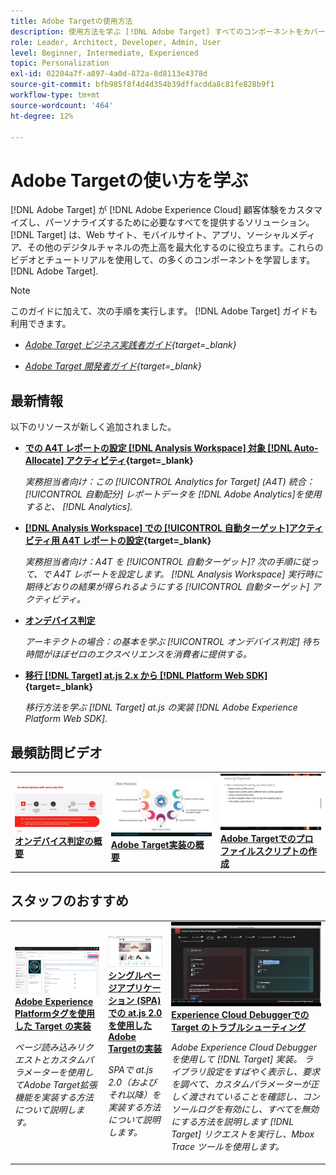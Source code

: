 ```yaml
---
title: Adobe Targetの使用方法
description: 使用方法を学ぶ [!DNL Adobe Target] すべてのコンポーネントをカバーするこのチュートリアルとビデオのコレクションが用意されています。
role: Leader, Architect, Developer, Admin, User
level: Beginner, Intermediate, Experienced
topic: Personalization
exl-id: 02204a7f-a897-4a0d-872a-8d8113e4378d
source-git-commit: bfb985f8f4d4d354b39dffacdda8c81fe828b9f1
workflow-type: tm+mt
source-wordcount: '464'
ht-degree: 12%

---
```


# Adobe Targetの使い方を学ぶ

[!DNL Adobe Target] が [!DNL Adobe Experience Cloud] 顧客体験をカスタマイズし、パーソナライズするために必要なすべてを提供するソリューション。 [!DNL Target] は、Web サイト、モバイルサイト、アプリ、ソーシャルメディア、その他のデジタルチャネルの売上高を最大化するのに役立ちます。これらのビデオとチュートリアルを使用して、の多くのコンポーネントを学習します。 [!DNL Adobe Target].

>[!NOTE]
>
>このガイドに加えて、次の手順を実行します。 [!DNL Adobe Target] ガイドも利用できます。
>
>* *[Adobe Target ビジネス実践者ガイド](https://experienceleague.adobe.com/docs/target/using/target-home.html?lang=ja){target=_blank}*
>
>* *[Adobe Target 開発者ガイド](https://experienceleague.adobe.com/docs/target-dev/developer/overview.html){target=_blank}*


## 最新情報

以下のリソースが新しく追加されました。

* **[での A4T レポートの設定 [!DNL Analysis Workspace] 対象 [!DNL Auto-Allocate] アクティビティ](integrations/set-up-a4t-reports-in-analysis-workspace-for-auto-allocate-activities.md){target=_blank}**

   *実務担当者向け：この [!UICONTROL Analytics for Target] (A4T) 統合： [!UICONTROL 自動配分] レポートデータを [!DNL Adobe Analytics]を使用すると、 [!DNL Analytics].*


* **[ [!DNL Analysis Workspace]  での [!UICONTROL 自動ターゲット]アクティビティ用 A4T レポートの設定](integrations/set-up-a4t-reports-in-analysis-workspace-for-auto-target-activities.md){target=_blank}**

   *実務担当者向け：A4T を [!UICONTROL 自動ターゲット]? 次の手順に従って、で A4T レポートを設定します。 [!DNL Analysis Workspace] 実行時に期待どおりの結果が得られるようにする [!UICONTROL 自動ターゲット] アクティビティ。*

* **[オンデバイス判定](implementation/on-device-decisioning-overview.md)**

   *アーキテクトの場合：の基本を学ぶ [!UICONTROL オンデバイス判定] 待ち時間がほぼゼロのエクスペリエンスを消費者に提供する。*

* **[移行 [!DNL Target] at.js 2.x から [!DNL Platform Web SDK]](https://experienceleague.adobe.com/docs/platform-learn/migrate-target-to-websdk/introduction.html?lang=ja){target=_blank}**

   *移行方法を学ぶ [!DNL Target] at.js の実装 [!DNL Adobe Experience Platform Web SDK].*

## 最頻訪問ビデオ

<table>
<tr>
  <td>
    <a href="https://experienceleague.adobe.com/docs/target-dev/developer/server-side/on-device-decisioning/overview.html"> 
      <img alt="オンデバイス判定の概要" src="./assets/329032.png"/>
    </a>
    <div>
      <a href="https://experienceleague.adobe.com/docs/target-dev/developer/server-side/on-device-decisioning/overview.html">
    <strong>オンデバイス判定の概要</strong>
    </a>
    </div>
    <!--- <p>
    <em>Learn how to implement the Adobe Target extension with a page load request and custom parameters.</em>
    <p> --->
  </td>
   <td>
    <a href="https://experienceleague.adobe.com/docs/target-learn/tutorials/implementation/2.1-intro-to-target-implementation.html">
      <img alt="Adobe Target実装の概要" src="./assets/35139.png" />
    </a>
    <div>
    <a href="https://experienceleague.adobe.com/docs/target-learn/tutorials/implementation/2.1-intro-to-target-implementation.html">
    <strong>Adobe Target実装の概要</strong>
    </a>
    </div>
    <!--- <p>
    <em> Learn how to implement at.js 2.0 (and later) in SPAs.</em>
    <p> --->
  </td>
  <td>
    <a href="https://experienceleague.adobe.com/docs/target-learn/tutorials/audiences/create-profile-scripts.html">
      <img alt="Adobe Targetでのプロファイルスクリプトの作成" src="./assets/17394.png" />
    </a>
    <div>
      <a href="https://experienceleague.adobe.com/docs/target-learn/tutorials/audiences/create-profile-scripts.html">
    <strong>Adobe Targetでのプロファイルスクリプトの作成</strong>
    </a>
    </div>
    <!--- <p>
    <em>Learn how to use the Adobe Experience Cloud Debugger to understand your [!DNL Target] implementation. Learn how to quickly view your library configuration, examine requests to make sure that your custom parameters are being passed correctly, turn on console logging, and disable all [!DNL Target] requests, and use the Mbox Trace tool.</em>
    <p> --->
  </td>
</tr>
</table>

## スタッフのおすすめ

<table>
<tr>
  <td>
    <a href="https://experienceleague.adobe.com/docs/platform-learn/implement-in-websites/implement-solutions/target.html"> 
      <img alt="Adobe Experience Platformタグを使用した Target の実装" src="./assets/add-adobe-target.png"/>
    </a>
    <div>
      <a href="https://experienceleague.adobe.com/docs/platform-learn/implement-in-websites/implement-solutions/target.html">
    <strong>Adobe Experience Platformタグを使用した Target の実装</strong>
    </a>
    </div>
    <p>
    <em>ページ読み込みリクエストとカスタムパラメーターを使用してAdobe Target拡張機能を実装する方法について説明します。</em>
    <p>
  </td>
   <td>
    <a href="https://experienceleague.adobe.com/docs/target-learn/tutorials/implementation/implement-atjs-20-in-a-single-page-application.html">
      <img alt="シングルページアプリケーション (SPA) での at.js 2.0 を使用したAdobe Targetの実装" src="./assets/26248.png" />
    </a>
    <div>
    <a href="https://experienceleague.adobe.com/docs/target-learn/tutorials/implementation/implement-atjs-20-in-a-single-page-application.html">
    <strong>シングルページアプリケーション (SPA) での at.js 2.0 を使用したAdobe Targetの実装</strong>
    </a>
    </div>
    <p>
    <em> SPAで at.js 2.0（およびそれ以降）を実装する方法について説明します。</em>
    <p>
  </td>
  <td>
    <a href="https://experienceleague.adobe.com/docs/target-learn/tutorials/troubleshooting/troubleshoot-with-the-experience-cloud-debugger.html">
      <img alt="Experience Cloud Debuggerでの Target のトラブルシューティング" src="./assets/23115.png" />
    </a>
    <div>
      <a href="https://experienceleague.adobe.com/docs/target-learn/tutorials/troubleshooting/troubleshoot-with-the-experience-cloud-debugger.html">
    <strong>Experience Cloud Debuggerでの Target のトラブルシューティング</strong>
    </a>
    </div>
    <p>
    <em>Adobe Experience Cloud Debugger を使用して [!DNL Target] 実装。 ライブラリ設定をすばやく表示し、要求を調べて、カスタムパラメーターが正しく渡されていることを確認し、コンソールログを有効にし、すべてを無効にする方法を説明します [!DNL Target] リクエストを実行し、Mbox Trace ツールを使用します。</em>
    <p>
  </td>
</tr>
</table>
